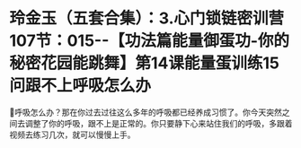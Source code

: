 # 玲金玉（五套合集）：3.心门锁链密训营 107节：015--【功法篇能量御蛋功-你的秘密花园能跳舞】第14课能量蛋训练15问跟不上呼吸怎么办

🎼呼吸怎么办？那在你过去过往这么多年的呼吸都已经养成习惯了。你今天突然之间去调整了你的呼吸，跟不上是正常的。你只要静下心来站住我们的呼吸，多跟着视频去练习几次，就可以慢慢上手。

